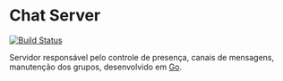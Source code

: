 # Chat Server
[![Build Status](https://travis-ci.org/ralphg6/chat-server.svg?branch=master)](https://travis-ci.org/ralphg6/chat-server)

Servidor responsável pelo controle de presença, canais de mensagens, manutenção dos grupos, desenvolvido em [Go](https://golang.org/).

